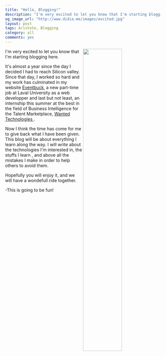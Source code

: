 ```yaml
---
title: "Hello, Blogging!"
description: "I'm very excited to let you know that I'm starting blogging. Yes these two years have been the most wonderful and accomplished for me. I have learned and grown so much as a person. Now I want to share my experiences with you. I want you to know my ups and downs so you can be able to do better than I did. I will be blogging every week, talking about the things I'm learning, the technologies I'm discovering and whatever the hell I'm going through. "
og_image_url: "http://www.didia.me/images/excited.jpg"
layout: post
tags: Aristote, Blogging
category: all
comments: yes
---
```


<img src="http://www.didia.me/images/excited.jpg" width="50%" align="right">
I'm very excited to let you know that I'm starting blogging here.

It's almost a year since the day I decided I had to reach Silicon valley. Since that day, I worked so hard and my work has culminated in my website <a href="http://www.eventbuck.com">Eventbuck</a>, a new part-time job at Laval University as a web developper and last but not least, an internship this summer at the best in the field of Business Intelligence for the Talent Marketplace, <a href="http://www.wantedanalytics.com"> Wanted Technologies </a>.

Now I think the time has come for me to give back what I have been given. 
This blog will be about everything I learn along the way. I will write about the technologies I'm interested in, the stuffs I learn , and above all the mistakes I make in order to help others to avoid them.

Hopefully you will enjoy it, and we will have a wondefull ride together.

-This is going to be fun!
